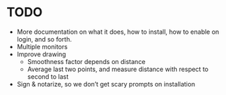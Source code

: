 # TODO

- More documentation on what it does, how to install, how to enable on login, and so forth.
- Multiple monitors
- Improve drawing
  - Smoothness factor depends on distance
  - Average last two points, and measure distance with respect to second to last
- Sign & notarize, so we don’t get scary prompts on installation
